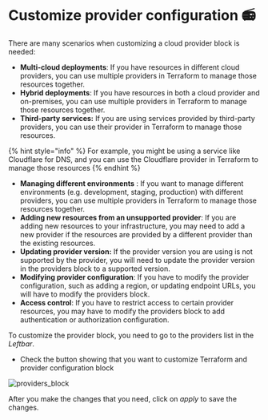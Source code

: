 # Customize provider configuration 📻

There are many scenarios when customizing a cloud provider block is needed:

* **Multi-cloud deployments**: If you have resources in different cloud providers, you can use multiple providers in Terraform to manage those resources together.
* **Hybrid deployments**: If you have resources in both a cloud provider and on-premises, you can use multiple providers in Terraform to manage those resources together.
* **Third-party services:** If you are using services provided by third-party providers, you can use their provider in Terraform to manage those resources.

{% hint style="info" %}
For example, you might be using a service like Cloudflare for DNS, and you can use the Cloudflare provider in Terraform to manage those resources
{% endhint %}

* **Managing different environments** : If you want to manage different environments (e.g. development, staging, production) with different providers, you can use multiple providers in Terraform to manage those resources together.
* **Adding new resources from an unsupported provider**: If you are adding new resources to your infrastructure, you may need to add a new provider if the resources are provided by a different provider than the existing resources.
* **Updating provider version:** If the provider version you are using is not supported by the provider, you will need to update the provider version in the providers block to a supported version.
* **Modifying provider configuration**: If you have to modify the provider configuration, such as adding a region, or updating endpoint URLs, you will have to modify the providers block.
* **Access control**: If you have to restrict access to certain provider resources, you may have to modify the providers block to add authentication or authorization configuration.

To customize the provider block, you need to go to the providers list in the _Leftbar_.

* Check the button showing that you want to customize Terraform and provider configuration block

![providers\_block](../.gitbook/assets/providers\_block.png)

After you make the changes that you need, click on _apply_ to save the changes.
